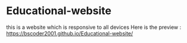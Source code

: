 # Educational-website
this is a website which is responsive to all devices
Here is the preview : https://bscoder2001.github.io/Educational-website/
